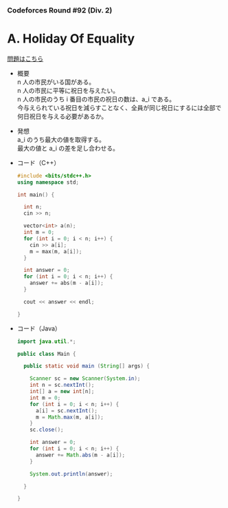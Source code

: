 ### Codeforces Round #92 (Div. 2)

# A. Holiday Of Equality

  [問題はこちら](https://codeforces.com/problemset/problem/758/A)
  
- 概要<br>
  n 人の市民がいる国がある。<br>
  n 人の市民に平等に祝日を与えたい。<br>
  n 人の市民のうち i 番目の市民の祝日の数は、a_i である。<br>
  今与えられている祝日を減らすことなく、全員が同じ祝日にするには全部で何日祝日を与える必要があるか。
  
- 発想<br>
  a_i のうち最大の値を取得する。<br>
  最大の値と a_i の差を足し合わせる。 
  
  
- コード（C++）

  ```cpp
  #include <bits/stdc++.h>
  using namespace std;

  int main() {

    int n;
    cin >> n;

    vector<int> a(n);
    int m = 0;
    for (int i = 0; i < n; i++) {
      cin >> a[i];
      m = max(m, a[i]);
    }

    int answer = 0;
    for (int i = 0; i < n; i++) {
      answer += abs(m - a[i]);
    }

    cout << answer << endl; 

  }
  ```
  
- コード（Java）

  ```java
  import java.util.*;

  public class Main {

    public static void main (String[] args) {

      Scanner sc = new Scanner(System.in);
      int n = sc.nextInt();
      int[] a = new int[n];
      int m = 0;
      for (int i = 0; i < n; i++) {
        a[i] = sc.nextInt();
        m = Math.max(m, a[i]);
      }
      sc.close();

      int answer = 0;
      for (int i = 0; i < n; i++) {
        answer += Math.abs(m - a[i]);
      }

      System.out.println(answer);

    }

  }
  ```
    